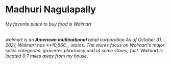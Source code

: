# Madhuri Nagulapally
###### My favorite place to buy food is Walmart
###### walmart is an **American** __multinational__ retail corporation.As of October 31, 2021, Walmart has **10,566__ stores. The stores focus on  Walmart's major sales categories: groceries,pharmacy and at some stores, fuel. Walmart is located 0.7 miles away from my house.